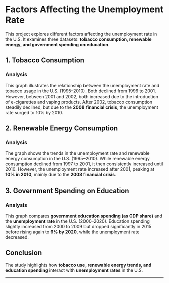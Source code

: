 # Factors Affecting the Unemployment Rate

This project explores different factors affecting the unemployment rate in the U.S. It examines three datasets: **tobacco consumption, renewable energy, and government spending on education**.

## **1. Tobacco Consumption**
### **Analysis**  
This graph illustrates the relationship between the unemployment rate and tobacco usage in the U.S. (1995–2010). Both declined from 1996 to 2001. However, between 2001 and 2002, both increased due to the introduction of e-cigarettes and vaping products. After 2002, tobacco consumption steadily declined, but due to the **2008 financial crisis**, the unemployment rate surged to 10% by 2010.

## **2. Renewable Energy Consumption**
### **Analysis**  
The graph shows the trends in the unemployment rate and renewable energy consumption in the U.S. (1995–2010). While renewable energy consumption declined from 1997 to 2001, it then consistently increased until 2010. However, the unemployment rate increased after 2001, peaking at **10% in 2010**, mainly due to the **2008 financial crisis**.

## **3. Government Spending on Education**
### **Analysis**  
This graph compares **government education spending (as GDP share)** and the **unemployment rate** in the U.S. (2000–2020). Education spending slightly increased from 2000 to 2009 but dropped significantly in 2015 before rising again to **6% by 2020**, while the unemployment rate decreased.

## **Conclusion**
The study highlights how **tobacco use, renewable energy trends, and education spending** interact with **unemployment rates** in the U.S.

---


